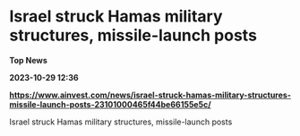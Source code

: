 # Israel struck Hamas military structures, missile-launch posts
**Top News**

**2023-10-29 12:36**

**https://www.ainvest.com/news/israel-struck-hamas-military-structures-missile-launch-posts-23101000465f44be66155e5c/**

Israel struck Hamas military structures, missile-launch posts